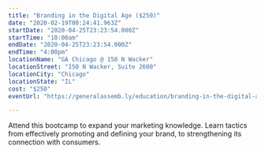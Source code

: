 ```yaml
---
title: "Branding in the Digital Age ($250)"
date: "2020-02-19T00:24:41.963Z"
startDate: "2020-04-25T23:23:54.000Z"
startTime: "10:00am"
endDate: "2020-04-25T23:23:54.000Z"
endTime: "4:00pm"
locationName: "GA Chicago @ 150 N Wacker"
locationStreet: "150 N Wacker, Suite 2600"
locationCity: "Chicago"
locationState: "IL"
cost: "$250"
eventUrl: "https://generalassemb.ly/education/branding-in-the-digital-age/chicago/103628"

---
```


Attend this bootcamp to expand your marketing knowledge. Learn tactics from effectively promoting and defining your brand, to strengthening its connection with consumers.

